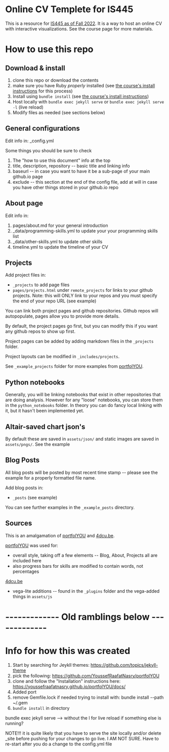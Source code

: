 # Online CV Templete for IS445

This is a resource for [IS445 as of Fall 2022](https://uiuc-ischool-dataviz.github.io/is445_bcubcg_fall2022/).  It is a way to host an online CV with interactive visualizations.  See the course page for more materials.

# How to use this repo

## Download & install

 1. clone this repo or download the contents
 1. make sure you have Ruby *properly*  installed (see [the course's install instructions](https://uiuc-ischool-dataviz.github.io/is445_bcubcg_fall2022/week09/installation_instructions_week11.html) for this process)
 1. Install using `bundle install` (see [the course's install instructions](https://uiuc-ischool-dataviz.github.io/is445_bcubcg_fall2022/week09/installation_instructions_week11.html))
 1. Host locally with `bundle exec jekyll serve` or `bundle exec jekyll serve -l` (live reload)
 1. Modify files as needed (see sections below)

## General configurations

Edit info in: _config.yml

Some things you should be sure to check
 1. The "how to use this document" info at the top
 1. title, description, repository -- basic title and linking info
 1. baseurl -- in case you want to have it be a sub-page of your main github.io page
 1. exclude -- this section at the end of the config file, add at will in case you have other things stored in your github.io repo

## About page

Edit info in:
 1. pages/about.md for your general introduction
 1. _data/programming-skills.yml to update your your programming skills list
 1. _data/other-skills.yml to update other skills
 1. timeline.yml to update the timeline of your CV
 
## Projects

Add project files in: 
 * `_projects` to add page files
 * `pages/projects.html` under `remote_projects` for links to your github projects.  Note: this will ONLY link to your repos and you must specify the end of your repo URL (see example)

You can link both project pages and github repositories.  Github repos will autopopulate, pages allow you to provide more details.

By default, the project pages go first, but you can modify this if you want any github repos to show up first.

Project pages can be added by adding markdown files in the `_projects` folder.

Project layouts can be modified in `_includes/projects`.

See `_example_projects` folder for more examples from [portfolYOU](https://github.com/YoussefRaafatNasry/portfolYOU).

## Python notebooks

Generally, you will be linking notebooks that exist in other repositories that are doing analysis.  However for any "loose" notebooks, you can store them in the `python_notebooks` folder.  In theory you can do fancy local linking with it, but it hasn't been implemented yet.

## Altair-saved chart json's

By default these are saved in `assets/json/` and static images are saved in `assets/pngs/`.  See the example 


## Blog Posts

All blog posts will be posted by most recent time stamp -- please see the example for a properly formatted file name.

Add blog posts in:
 * `_posts` (see example)

You can see further examples in the `_example_posts` directory.


## Sources

This is an amalgamation of [portfolYOU](https://github.com/YoussefRaafatNasry/portfolYOU) and [4dcu.be](https://github.com/4dcu-be/4dcu.be).

[portfolYOU](https://github.com/YoussefRaafatNasry/portfolYOU) was used for:
 * overall style, taking off a few elements -- Blog, About, Projects all are included here
 * also progress bars for skills are modified to contain words, not percentages
 
[4dcu.be](https://github.com/4dcu-be/4dcu.be)
 * vega-lite additions -- found in the `_plugins` folder and the vega-added things in `assets/js`


# ------------- Old ramblings below -------------

# Info for how this was created

1. Start by searching for Jeykll themes: https://github.com/topics/jekyll-theme
2. pick the following: https://github.com/YoussefRaafatNasry/portfolYOU
3. clone and follow the "Installation" instructions here: https://youssefraafatnasry.github.io/portfolYOU/docs/
4. Added port
5. remove Gemfile.lock if needed
trying to install with: bundle install --path ~/.gem
5. `bundle install` in directory 


bundle exec jekyll serve --> without the l for live reload if something else is running?

NOTE!!! it is quite likely that you have to serve the site locally and/or delete _site before pushing for your changes to go live.  I AM NOT SURE.  Have to re-start after you do a change to the config.yml file


